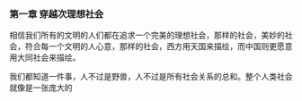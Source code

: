 ###  第一章  穿越次理想社会

相信我们所有的文明的人们都在追求一个完美的理想社会，那样的社会，美妙的社会，符合每一个文明的人心意，那样的社会，西方用天国来描绘，而中国则更愿意用大同社会来描绘。

我们都知道一件事，人不过是野兽，人不过是所有社会关系的总和。整个人类社会就像是一张庞大的